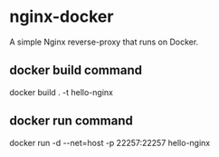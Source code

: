 # nginx-docker
A simple Nginx reverse-proxy that runs on Docker.

## docker build command
docker build . -t hello-nginx

## docker run command
docker run -d --net=host -p 22257:22257 hello-nginx
